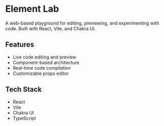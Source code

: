 # Element Lab

A web-based playground for editing, previewing, and experimenting with code. Built with React, Vite, and Chakra UI.

## Features

- Live code editing and preview
- Component-based architecture
- Real-time code compilation
- Customizable props editor

## Tech Stack

- React
- Vite
- Chakra UI
- TypeScript
